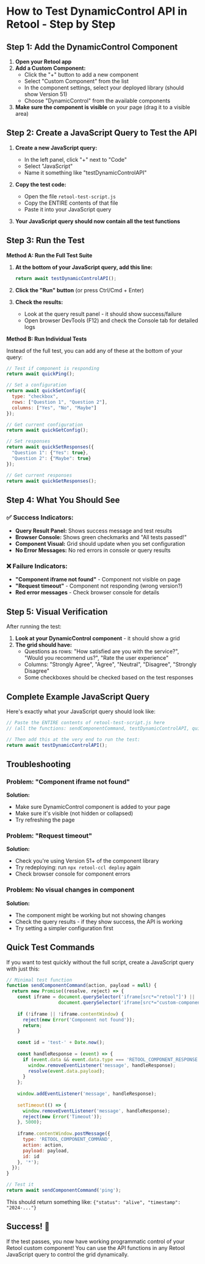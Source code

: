 # How to Test DynamicControl API in Retool - Step by Step

## Step 1: Add the DynamicControl Component

1. **Open your Retool app**
2. **Add a Custom Component:**
   - Click the "+" button to add a new component
   - Select "Custom Component" from the list
   - In the component settings, select your deployed library (should show Version 51)
   - Choose "DynamicControl" from the available components
3. **Make sure the component is visible** on your page (drag it to a visible area)

## Step 2: Create a JavaScript Query to Test the API

1. **Create a new JavaScript query:**
   - In the left panel, click "+" next to "Code"
   - Select "JavaScript"
   - Name it something like "testDynamicControlAPI"

2. **Copy the test code:**
   - Open the file `retool-test-script.js` 
   - Copy the ENTIRE contents of that file
   - Paste it into your JavaScript query

3. **Your JavaScript query should now contain all the test functions**

## Step 3: Run the Test

**Method A: Run the Full Test Suite**

1. **At the bottom of your JavaScript query, add this line:**
   ```javascript
   return await testDynamicControlAPI();
   ```

2. **Click the "Run" button** (or press Ctrl/Cmd + Enter)

3. **Check the results:**
   - Look at the query result panel - it should show success/failure
   - Open browser DevTools (F12) and check the Console tab for detailed logs

**Method B: Run Individual Tests**

Instead of the full test, you can add any of these at the bottom of your query:

```javascript
// Test if component is responding
return await quickPing();

// Set a configuration
return await quickSetConfig({
  type: "checkbox",
  rows: ["Question 1", "Question 2"],
  columns: ["Yes", "No", "Maybe"]
});

// Get current configuration
return await quickGetConfig();

// Set responses
return await quickSetResponses({
  "Question 1": {"Yes": true},
  "Question 2": {"Maybe": true}
});

// Get current responses
return await quickGetResponses();
```

## Step 4: What You Should See

### ✅ Success Indicators:
- **Query Result Panel:** Shows success message and test results
- **Browser Console:** Shows green checkmarks and "All tests passed!"
- **Component Visual:** Grid should update when you set configuration
- **No Error Messages:** No red errors in console or query results

### ❌ Failure Indicators:
- **"Component iframe not found"** - Component not visible on page
- **"Request timeout"** - Component not responding (wrong version?)
- **Red error messages** - Check browser console for details

## Step 5: Visual Verification

After running the test:
1. **Look at your DynamicControl component** - it should show a grid
2. **The grid should have:**
   - Questions as rows: "How satisfied are you with the service?", "Would you recommend us?", "Rate the user experience"
   - Columns: "Strongly Agree", "Agree", "Neutral", "Disagree", "Strongly Disagree"
   - Some checkboxes should be checked based on the test responses

## Complete Example JavaScript Query

Here's exactly what your JavaScript query should look like:

```javascript
// Paste the ENTIRE contents of retool-test-script.js here
// (all the functions: sendComponentCommand, testDynamicControlAPI, quickPing, etc.)

// Then add this at the very end to run the test:
return await testDynamicControlAPI();
```

## Troubleshooting

### Problem: "Component iframe not found"
**Solution:** 
- Make sure DynamicControl component is added to your page
- Make sure it's visible (not hidden or collapsed)
- Try refreshing the page

### Problem: "Request timeout"
**Solution:**
- Check you're using Version 51+ of the component library
- Try redeploying: run `npx retool-ccl deploy` again
- Check browser console for component errors

### Problem: No visual changes in component
**Solution:**
- The component might be working but not showing changes
- Check the query results - if they show success, the API is working
- Try setting a simpler configuration first

## Quick Test Commands

If you want to test quickly without the full script, create a JavaScript query with just this:

```javascript
// Minimal test function
function sendComponentCommand(action, payload = null) {
  return new Promise((resolve, reject) => {
    const iframe = document.querySelector('iframe[src*="retool"]') || 
                   document.querySelector('iframe[src*="custom-component"]');
    
    if (!iframe || !iframe.contentWindow) {
      reject(new Error('Component not found'));
      return;
    }
    
    const id = 'test-' + Date.now();
    
    const handleResponse = (event) => {
      if (event.data && event.data.type === 'RETOOL_COMPONENT_RESPONSE' && event.data.id === id) {
        window.removeEventListener('message', handleResponse);
        resolve(event.data.payload);
      }
    };
    
    window.addEventListener('message', handleResponse);
    
    setTimeout(() => {
      window.removeEventListener('message', handleResponse);
      reject(new Error('Timeout'));
    }, 5000);
    
    iframe.contentWindow.postMessage({
      type: 'RETOOL_COMPONENT_COMMAND',
      action: action,
      payload: payload,
      id: id
    }, '*');
  });
}

// Test it
return await sendComponentCommand('ping');
```

This should return something like: `{"status": "alive", "timestamp": "2024-..."}`

## Success! 🎉

If the test passes, you now have working programmatic control of your Retool custom component! You can use the API functions in any Retool JavaScript query to control the grid dynamically.
